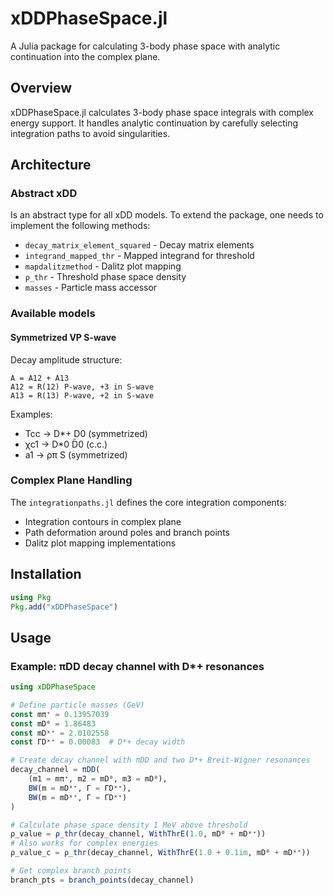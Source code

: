 # xDDPhaseSpace.jl

A Julia package for calculating 3-body phase space with analytic continuation into the complex plane.

## Overview

xDDPhaseSpace.jl calculates 3-body phase space integrals with complex energy support. It handles analytic continuation by carefully selecting integration paths to avoid singularities.

## Architecture

### Abstract xDD

Is an abstract type for all xDD models.
To extend the package, one needs to implement the following methods:
  - `decay_matrix_element_squared` - Decay matrix elements
  - `integrand_mapped_thr` - Mapped integrand for threshold
  - `mapdalitzmethod` - Dalitz plot mapping
  - `ρ_thr` - Threshold phase space density
  - `masses` - Particle mass accessor


### Available models

#### Symmetrized VP S-wave

Decay amplitude structure:
```
A = A12 + A13
A12 = R(12) P-wave, +3 in S-wave   
A13 = R(13) P-wave, +2 in S-wave   
```

Examples:
- Tcc → D*+ D0 (symmetrized)
- χc1 → D*0 D̄0 (c.c.)
- a1 → ρπ S (symmetrized)

### Complex Plane Handling

The `integrationpaths.jl` defines the core integration components:
- Integration contours in complex plane
- Path deformation around poles and branch points
- Dalitz plot mapping implementations



## Installation

```julia
using Pkg
Pkg.add("xDDPhaseSpace")
```

## Usage

### Example: πDD decay channel with D*+ resonances

```julia
using xDDPhaseSpace

# Define particle masses (GeV)
const mπ⁺ = 0.13957039
const mD⁰ = 1.86483
const mDˣ⁺ = 2.0102558
const ΓDˣ⁺ = 0.00083  # D*+ decay width

# Create decay channel with πDD and two D*+ Breit-Wigner resonances
decay_channel = πDD(
    (m1 = mπ⁺, m2 = mD⁰, m3 = mD⁰), 
    BW(m = mDˣ⁺, Γ = ΓDˣ⁺), 
    BW(m = mDˣ⁺, Γ = ΓDˣ⁺)
)

# Calculate phase space density 1 MeV above threshold
ρ_value = ρ_thr(decay_channel, WithThrE(1.0, mD⁰ + mDˣ⁺))
# Also works for complex energies
ρ_value_c = ρ_thr(decay_channel, WithThrE(1.0 + 0.1im, mD⁰ + mDˣ⁺))

# Get complex branch points
branch_pts = branch_points(decay_channel)
```
